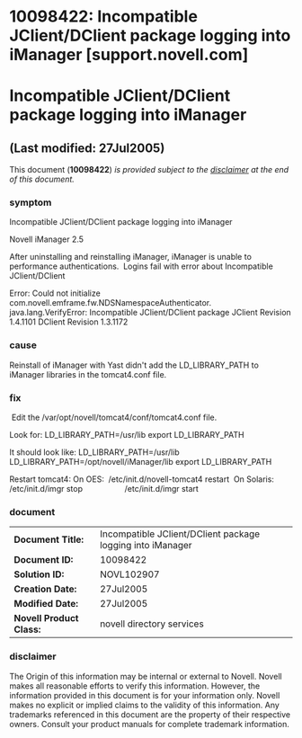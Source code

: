 # 10098422: Incompatible JClient/DClient package logging into iManager [support.novell.com]

# Incompatible JClient/DClient package logging into iManager

## (Last modified: 27Jul2005)

This document (**10098422**) _is provided subject to the [disclaimer](http://support.novell.com/docs/Tids/Solutions/10098422.html#disclaimer) at the end of this document._

### symptom

Incompatible JClient/DClient package logging into iManager

Novell iManager 2.5

After uninstalling and reinstalling iManager, iManager is unable to performance authentications.  Logins fail with error about Incompatible JClient/DClient

Error: Could not initialize com.novell.emframe.fw.NDSNamespaceAuthenticator.  java.lang.VerifyError: Incompatible JClient/DClient package JClient Revision 1.4.1101 DClient Revision 1.3.1172

### cause

Reinstall of iManager with Yast didn't add the LD\_LIBRARY\_PATH to iManager libraries in the tomcat4.conf file.

### fix

 Edit the /var/opt/novell/tomcat4/conf/tomcat4.conf file.

Look for:
LD\_LIBRARY\_PATH=/usr/lib
export LD\_LIBRARY\_PATH

It should look like:
LD\_LIBRARY\_PATH=/usr/lib
LD\_LIBRARY\_PATH=/opt/novell/iManager/lib
export LD\_LIBRARY\_PATH

Restart tomcat4:
On OES:  /etc/init.d/novell-tomcat4 restart 
On Solaris: /etc/init.d/imgr stop
                  /etc/init.d/imgr start

### document

|     |     |
| --- | --- |
| **Document Title:** | Incompatible JClient/DClient package logging into iManager |
| **Document ID:** | 10098422 |
| **Solution ID:** | NOVL102907 |
| **Creation Date:** | 27Jul2005 |
| **Modified Date:** | 27Jul2005 |
| **Novell Product Class:** | novell directory services |

### disclaimer

The Origin of this information may be internal or external to Novell. Novell makes all reasonable efforts to verify this information. However, the information provided in this document is for your information only. Novell makes no explicit or implied claims to the validity of this information.
Any trademarks referenced in this document are the property of their respective owners. Consult your product manuals for complete trademark information.

